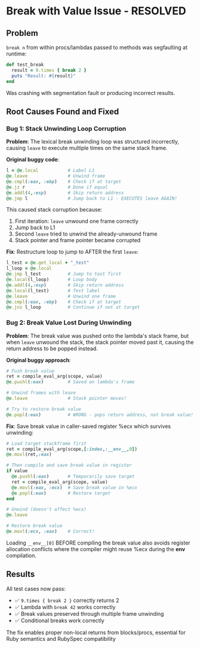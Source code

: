# Break with Value Issue - RESOLVED

## Problem
`break n` from within procs/lambdas passed to methods was segfaulting at runtime:
```ruby
def test_break
  result = 9.times { break 2 }
  puts "Result: #{result}"
end
```

Was crashing with segmentation fault or producing incorrect results.

## Root Causes Found and Fixed

### Bug 1: Stack Unwinding Loop Corruption
**Problem**: The lexical break unwinding loop was structured incorrectly, causing `leave` to execute multiple times on the same stack frame.

**Original buggy code**:
```ruby
l = @e.local           # Label L1
@e.leave               # Unwind frame
@e.cmpl(:eax, :ebp)    # Check if at target
@e.jz r                # Done if equal
@e.addl(4,:esp)        # Skip return address
@e.jmp l               # Jump back to L1 - EXECUTES leave AGAIN!
```

This caused stack corruption because:
1. First iteration: `leave` unwound one frame correctly
2. Jump back to L1
3. Second `leave` tried to unwind the already-unwound frame
4. Stack pointer and frame pointer became corrupted

**Fix**: Restructure loop to jump to AFTER the first `leave`:
```ruby
l_test = @e.get_local + "_test"
l_loop = @e.local
@e.jmp l_test          # Jump to test first
@e.local(l_loop)       # Loop body
@e.addl(4,:esp)        # Skip return address
@e.local(l_test)       # Test label
@e.leave               # Unwind one frame
@e.cmpl(:eax, :ebp)    # Check if at target
@e.jnz l_loop          # Continue if not at target
```

### Bug 2: Break Value Lost During Unwinding
**Problem**: The break value was pushed onto the lambda's stack frame, but when `leave` unwound the stack, the stack pointer moved past it, causing the return address to be popped instead.

**Original buggy approach**:
```ruby
# Push break value
ret = compile_eval_arg(scope, value)
@e.pushl(:eax)         # Saved on lambda's frame

# Unwind frames with leave
@e.leave               # Stack pointer moves!

# Try to restore break value
@e.popl(:eax)          # WRONG - pops return address, not break value!
```

**Fix**: Save break value in caller-saved register %ecx which survives unwinding:
```ruby
# Load target stackframe first
ret = compile_eval_arg(scope,[:index,:__env__,0])
@e.movl(ret,:eax)

# Then compile and save break value in register
if value
  @e.pushl(:eax)       # Temporarily save target
  ret = compile_eval_arg(scope, value)
  @e.movl(:eax, :ecx)  # Save break value in %ecx
  @e.popl(:eax)        # Restore target
end

# Unwind (doesn't affect %ecx)
@e.leave

# Restore break value
@e.movl(:ecx, :eax)    # Correct!
```

Loading `__env__[0]` BEFORE compiling the break value also avoids register allocation conflicts where the compiler might reuse %ecx during the __env__ compilation.

## Results
All test cases now pass:
- ✅ `9.times { break 2 }` correctly returns 2
- ✅ Lambda with `break 42` works correctly
- ✅ Break values preserved through multiple frame unwinding
- ✅ Conditional breaks work correctly

The fix enables proper non-local returns from blocks/procs, essential for Ruby semantics and RubySpec compatibility
